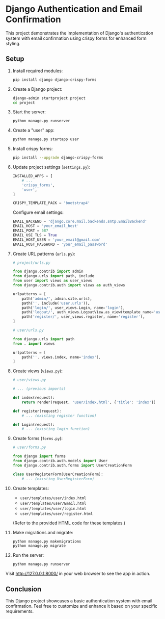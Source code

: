 # Django Authentication and Email Confirmation

This project demonstrates the implementation of Django's authentication system with email confirmation using crispy forms for enhanced form styling.

## Setup

1. Install required modules:

    ```bash
    pip install django django-crispy-forms
    ```

2. Create a Django project:

    ```bash
    django-admin startproject project
    cd project
    ```

3. Start the server:

    ```bash
    python manage.py runserver
    ```

4. Create a "user" app:

    ```bash
    python manage.py startapp user
    ```

5. Install crispy forms:

    ```bash
    pip install --upgrade django-crispy-forms
    ```

6. Update project settings (`settings.py`):

    ```python
    INSTALLED_APPS = [
        # ...
        'crispy_forms',
        'user',
    ]

    CRISPY_TEMPLATE_PACK = 'bootstrap4'
    ```

    Configure email settings:

    ```python
    EMAIL_BACKEND = 'django.core.mail.backends.smtp.EmailBackend'
    EMAIL_HOST = 'your_email_host'
    EMAIL_PORT = 587
    EMAIL_USE_TLS = True
    EMAIL_HOST_USER = 'your_email@gmail.com'
    EMAIL_HOST_PASSWORD = 'your_email_password'
    ```

7. Create URL patterns (`urls.py`):

    ```python
    # project/urls.py

    from django.contrib import admin
    from django.urls import path, include
    from user import views as user_views
    from django.contrib.auth import views as auth_views

    urlpatterns = [
        path('admin/', admin.site.urls),
        path('', include('user.urls')),
        path('login/', user_views.Login, name='login'),
        path('logout/', auth_views.LogoutView.as_view(template_name='user/index.html'), name='logout'),
        path('register/', user_views.register, name='register'),
    ]
    ```

    ```python
    # user/urls.py

    from django.urls import path
    from . import views

    urlpatterns = [
        path('', views.index, name='index'),
    ]
    ```

8. Create views (`views.py`):

    ```python
    # user/views.py

    # ... (previous imports)

    def index(request):
        return render(request, 'user/index.html', {'title': 'index'})

    def register(request):
        # ... (existing register function)

    def Login(request):
        # ... (existing login function)
    ```

9. Create forms (`forms.py`):

    ```python
    # user/forms.py

    from django import forms
    from django.contrib.auth.models import User
    from django.contrib.auth.forms import UserCreationForm

    class UserRegisterForm(UserCreationForm):
        # ... (existing UserRegisterForm)
    ```

10. Create templates:

    - `user/templates/user/index.html`
    - `user/templates/user/Email.html`
    - `user/templates/user/login.html`
    - `user/templates/user/register.html`

    (Refer to the provided HTML code for these templates.)

11. Make migrations and migrate:

    ```bash
    python manage.py makemigrations
    python manage.py migrate
    ```

12. Run the server:

    ```bash
    python manage.py runserver
    ```

Visit http://127.0.0.1:8000/ in your web browser to see the app in action.

## Conclusion

This Django project showcases a basic authentication system with email confirmation. Feel free to customize and enhance it based on your specific requirements.
